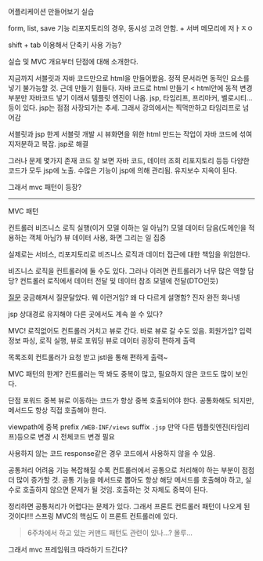 어플리케이션 만들어보기 실습

form, list, save 기능
리포지토리의 경우, 동시성 고려 안함. + 서버 메모리에 저ㅏㅈㅇ

shift + tab 이용해서 단축키 사용 가능?

실습 및 MVC 개요부터 단점에 대해 소개한다.

지금까지 서블릿과 자바 코드만으로 html을 만들어봤음.
정적 문서라면 동적인 요소를 넣기 불가능할 것.
근데 만들기 힘들다.
자바 코드로 html 만들기 < html안에 동적 변경부분만 자바코드 넣기
이래서 템플릿 엔진이 나옴.
jsp, 타임리프, 프리마커, 벨로시티... 등이 있다.
jsp는 점점 사장되가는 추세.
그래서 강의에서는 찍먹만하고 타임리프로 넘어감


서블릿과 jsp 한계
서블릿 개발 시 뷰화면을 위한 html 만드는 작업이 자바 코드에 섞여 지저분하고 복잡.
jsp로 해결

그러나 문제 몇가지 존재
코드 잘 보면 자바 코드, 데이터 조회 리포지토리 등등 다양한 코드가 모두 jsp에 노출.
수많은 기능이 jsp에 의해 관리됨. 유지보수 지옥이 된다.

그래서 mvc 패턴이 등장?

---

MVC 패턴

컨트롤러 비즈니스 로직 실행(이거 모델 이하는 일 아님?)
모델 데이터 담음(도메인을 적용하는 객체 아님?)
뷰 데이터 사용, 화면 그리는 일 집중

실제로는 서비스, 리포지토리로 비즈니스 로직과 데이터 접근에 대한 책임을 위임한다.

비즈니스 로직을 컨트롤러에 둘 수도 있다. 그러나 이러면 컨트롤러가 너무 많은 역할 담당?
컨트롤러 로직에서 데이터 전달 및 데이터 참조 모델에 전달(DTO인듯)

[질문](https://www.inflearn.com/community/questions/1665175/%EB%AA%A8%EB%8D%B8%EC%9D%98-%EC%97%AD%ED%95%A0%EA%B3%BC-%EA%B3%84%EC%B8%B5-%EB%B6%84%EB%A6%AC%EC%97%90-%EB%8C%80%ED%95%9C-%EC%9D%B4%ED%95%B4-%EC%B0%A8%EC%9D%B4)
궁금해져서 질문달았다.
웨 이런거임? 왜 다 다르게 설명함? 진자 완전 화나넹


jsp 상대경로 유지해야 다른 곳에서도 계속 쓸 수 있다?

MVC!
로직없어도 컨트롤러 거치고 뷰로 간다. 바로 뷰로 갈 수도 있음.
회원가입? 입력 정보 파싱, 로직 실행, 뷰로 포워딩
뷰로 데이터 굉장히 편하게 출력

목록조회
컨트롤러가 요청 받고 jstl을 통해 편하게 출력~

MVC 패턴의 한계?
컨트롤러는 딱 봐도 중복이 많고, 필요하지 않은 코드도 많이 보인다.

단점
포워드 중복
뷰로 이동하는 코드가 항상 중복 호출되어야 한다.
공통화해도 되지만, 메서드도 항상 직접 호출해야 한다.

viewpath에 중복
prefix `/WEB-INF/views`
suffix `.jsp`
만약 다른 템플릿엔진(타임리프)등으로 변경 시 전체코드 변경 필요

사용하지 않는 코드
response같은 경우 코드에서 사용하지 않을 수 있음.

공통처리 어려움
기능 복잡해질 수록 컨트롤러에서 공통으로 처리해야 하는 부분이 점점 더 많이 증가할 것. 공통 기능을 메서드로 뽑아도 항상 해당 메서드를 호출해야 하고, 실수로 호출하지 않으면 문제가 될 것임. 호출하는 것 자체도 중복이 된다.

정리하면 공통처리가 어렵다는 문제가 있다.
그래서 프론트 컨트롤러 패턴이 나오게 된 것이다!!!
스프링 MVC의 핵심도 이 프론트 컨트롤러에 있다.

> 6주차에서 하고 있는 커맨드 패턴도 관련이 있나...?
> 몰루...

그래서 mvc 프레임워크 따라하기 드간다?


